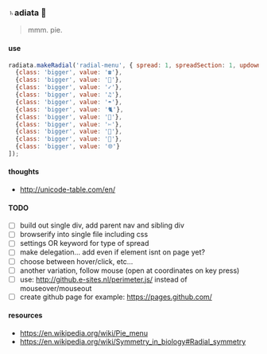 ### ♄adiata 🌝

> mmm. pie.

#### use

```javascript
radiata.makeRadial('radial-menu', { spread: 1, spreadSection: 1, updown: -0.5, distance: 45, leftTight: 0, topTight: 0 }, [
  {class: 'bigger', value: '☎'},
  {class: 'bigger', value: '👤'},
  {class: 'bigger', value: '✓'},
  {class: 'bigger', value: '♫'},
  {class: 'bigger', value: '☂'},
  {class: 'bigger', value: '🐈'},
  {class: 'bigger', value: '📝'},
  {class: 'bigger', value: '✄'},
  {class: 'bigger', value: '🚫'},
  {class: 'bigger', value: '🍏'},
  {class: 'bigger', value: '🌐'}
]);
```

#### thoughts
- http://unicode-table.com/en/

#### TODO
- [ ] build out single div, add parent nav and sibling div
- [ ] browserify into single file including css
- [ ] settings OR keyword for type of spread
- [ ] make delegation... add even if element isnt on page yet?
- [ ] choose between hover/click, etc...
- [ ] another variation, follow mouse (open at coordinates on key press)
- [ ] use: http://github.e-sites.nl/perimeter.js/ instead of mouseover/mouseout
- [ ] create github page for example: https://pages.github.com/

#### resources
- https://en.wikipedia.org/wiki/Pie_menu
- https://en.wikipedia.org/wiki/Symmetry_in_biology#Radial_symmetry
